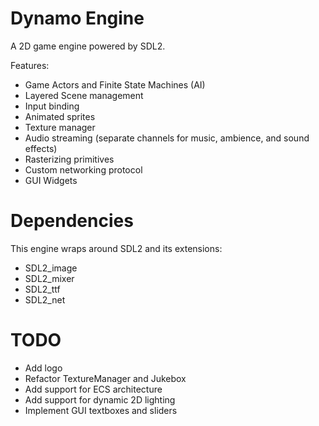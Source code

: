 # Dynamo Engine

A 2D game engine powered by SDL2.

Features:
- Game Actors and Finite State Machines (AI)
- Layered Scene management
- Input binding
- Animated sprites
- Texture manager
- Audio streaming (separate channels for music, ambience, and sound effects)
- Rasterizing primitives
- Custom networking protocol
- GUI Widgets

# Dependencies

This engine wraps around SDL2 and its extensions:
- SDL2_image
- SDL2_mixer
- SDL2_ttf
- SDL2_net

# TODO
- Add logo
- Refactor TextureManager and Jukebox
- Add support for ECS architecture
- Add support for dynamic 2D lighting
- Implement GUI textboxes and sliders